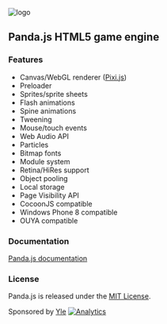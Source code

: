 ![logo](https://raw.github.com/ekelokorpi/panda.js/master/media/logo_small.gif)
## Panda.js HTML5 game engine

### Features

- Canvas/WebGL renderer ([Pixi.js](http://www.pixijs.com))
- Preloader
- Sprites/sprite sheets
- Flash animations
- Spine animations
- Tweening
- Mouse/touch events
- Web Audio API
- Particles
- Bitmap fonts
- Module system
- Retina/HiRes support
- Object pooling
- Local storage
- Page Visibility API
- CocoonJS compatible
- Windows Phone 8 compatible
- OUYA compatible

### Documentation

[Panda.js documentation](http://ekelokorpi.github.io/panda.js/docs/)

### License

Panda.js is released under the [MIT License](http://opensource.org/licenses/MIT).

Sponsored by [Yle](http://en.wikipedia.org/wiki/Yle)
[![Analytics](https://ga-beacon.appspot.com/UA-42024756-3/panda.js/index?pixel)](https://github.com/igrigorik/ga-beacon)
